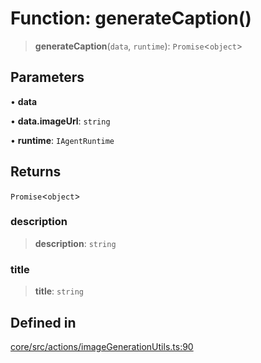 # Function: generateCaption()

> **generateCaption**(`data`, `runtime`): `Promise`\<`object`\>

## Parameters

• **data**

• **data.imageUrl**: `string`

• **runtime**: `IAgentRuntime`

## Returns

`Promise`\<`object`\>

### description

> **description**: `string`

### title

> **title**: `string`

## Defined in

[core/src/actions/imageGenerationUtils.ts:90](https://github.com/ai16z/eliza/blob/d62ba1b3bd238d14ac669409dda20e8446e34da9/core/src/actions/imageGenerationUtils.ts#L90)
